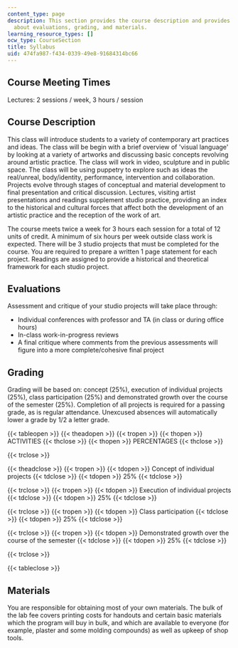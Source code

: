 ```yaml
---
content_type: page
description: This section provides the course description and provides information
  about evaluations, grading, and materials.
learning_resource_types: []
ocw_type: CourseSection
title: Syllabus
uid: 474fa987-f434-0339-49e8-91684314bc66
---
```


Course Meeting Times
--------------------

Lectures: 2 sessions / week, 3 hours / session

Course Description
------------------

This class will introduce students to a variety of contemporary art practices and ideas. The class will be begin with a brief overview of 'visual language' by looking at a variety of artworks and discussing basic concepts revolving around artistic practice. The class will work in video, sculpture and in public space. The class will be using puppetry to explore such as ideas the real/unreal, body/identity, performance, intervention and collaboration. Projects evolve through stages of conceptual and material development to final presentation and critical discussion. Lectures, visiting artist presentations and readings supplement studio practice, providing an index to the historical and cultural forces that affect both the development of an artistic practice and the reception of the work of art.

The course meets twice a week for 3 hours each session for a total of 12 units of credit. A minimum of six hours per week outside class work is expected. There will be 3 studio projects that must be completed for the course. You are required to prepare a written 1 page statement for each project. Readings are assigned to provide a historical and theoretical framework for each studio project.

Evaluations
-----------

Assessment and critique of your studio projects will take place through:

*   Individual conferences with professor and TA (in class or during office hours)
*   In-class work-in-progress reviews
*   A final critique where comments from the previous assessments will figure into a more complete/cohesive final project

Grading
-------

Grading will be based on: concept (25%), execution of individual projects (25%), class participation (25%) and demonstrated growth over the course of the semester (25%). Completion of all projects is required for a passing grade, as is regular attendance. Unexcused absences will automatically lower a grade by 1/2 a letter grade.

{{< tableopen >}}
{{< theadopen >}}
{{< tropen >}}
{{< thopen >}}
ACTIVITIES
{{< thclose >}}
{{< thopen >}}
PERCENTAGES
{{< thclose >}}

{{< trclose >}}

{{< theadclose >}}
{{< tropen >}}
{{< tdopen >}}
Concept of individual projects
{{< tdclose >}}
{{< tdopen >}}
25%
{{< tdclose >}}

{{< trclose >}}
{{< tropen >}}
{{< tdopen >}}
Execution of individual projects
{{< tdclose >}}
{{< tdopen >}}
25%
{{< tdclose >}}

{{< trclose >}}
{{< tropen >}}
{{< tdopen >}}
Class participation
{{< tdclose >}}
{{< tdopen >}}
25%
{{< tdclose >}}

{{< trclose >}}
{{< tropen >}}
{{< tdopen >}}
Demonstrated growth over the course of the semester
{{< tdclose >}}
{{< tdopen >}}
25%
{{< tdclose >}}

{{< trclose >}}

{{< tableclose >}}

  

Materials
---------

You are responsible for obtaining most of your own materials. The bulk of the lab fee covers printing costs for handouts and certain basic materials which the program will buy in bulk, and which are available to everyone (for example, plaster and some molding compounds) as well as upkeep of shop tools.